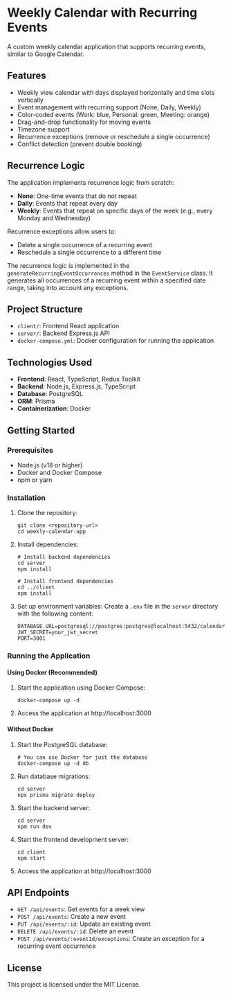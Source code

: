 # Weekly Calendar with Recurring Events

A custom weekly calendar application that supports recurring events, similar to Google Calendar.

## Features

- Weekly view calendar with days displayed horizontally and time slots vertically
- Event management with recurring support (None, Daily, Weekly)
- Color-coded events (Work: blue, Personal: green, Meeting: orange)
- Drag-and-drop functionality for moving events
- Timezone support
- Recurrence exceptions (remove or reschedule a single occurrence)
- Conflict detection (prevent double booking)

## Recurrence Logic

The application implements recurrence logic from scratch:

- **None**: One-time events that do not repeat
- **Daily**: Events that repeat every day
- **Weekly**: Events that repeat on specific days of the week (e.g., every Monday and Wednesday)

Recurrence exceptions allow users to:
- Delete a single occurrence of a recurring event
- Reschedule a single occurrence to a different time

The recurrence logic is implemented in the `generateRecurringEventOccurrences` method in the `EventService` class. It generates all occurrences of a recurring event within a specified date range, taking into account any exceptions.

## Project Structure

- `client/`: Frontend React application
- `server/`: Backend Express.js API
- `docker-compose.yml`: Docker configuration for running the application

## Technologies Used

- **Frontend**: React, TypeScript, Redux Toolkit
- **Backend**: Node.js, Express.js, TypeScript
- **Database**: PostgreSQL
- **ORM**: Prisma
- **Containerization**: Docker

## Getting Started

### Prerequisites

- Node.js (v18 or higher)
- Docker and Docker Compose
- npm or yarn

### Installation

1. Clone the repository:
   ```
   git clone <repository-url>
   cd weekly-calendar-app
   ```

2. Install dependencies:
   ```
   # Install backend dependencies
   cd server
   npm install

   # Install frontend dependencies
   cd ../client
   npm install
   ```

3. Set up environment variables:
   Create a `.env` file in the `server` directory with the following content:
   ```
   DATABASE_URL=postgresql://postgres:postgres@localhost:5432/calendar
   JWT_SECRET=your_jwt_secret
   PORT=3001
   ```

### Running the Application

#### Using Docker (Recommended)

1. Start the application using Docker Compose:
   ```
   docker-compose up -d
   ```

2. Access the application at http://localhost:3000

#### Without Docker

1. Start the PostgreSQL database:
   ```
   # You can use Docker for just the database
   docker-compose up -d db
   ```

2. Run database migrations:
   ```
   cd server
   npx prisma migrate deploy
   ```

3. Start the backend server:
   ```
   cd server
   npm run dev
   ```

4. Start the frontend development server:
   ```
   cd client
   npm start
   ```

5. Access the application at http://localhost:3000

## API Endpoints

- `GET /api/events`: Get events for a week view
- `POST /api/events`: Create a new event
- `PUT /api/events/:id`: Update an existing event
- `DELETE /api/events/:id`: Delete an event
- `POST /api/events/:eventId/exceptions`: Create an exception for a recurring event occurrence

## License

This project is licensed under the MIT License.
